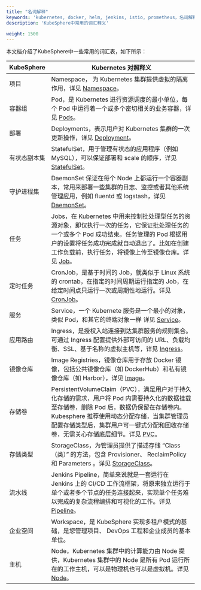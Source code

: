 ```yaml
---
title: "名词解释"
keywords: 'kubernetes, docker, helm, jenkins, istio, prometheus，名词解释'
description: 'KubeSphere中常用的词汇释义'

weight: 1500
---
```


本文档介绍了KubeSphere中一些常用的词汇表，如下所示：

 
| KubeSphere | Kubernetes 对照释义 |
|------------|--------------|
| 项目 | Namespace， 为 Kubernetes 集群提供虚拟的隔离作用，详见 [Namespace](https://kubernetes.io/docs/concepts/overview/working-with-objects/namespaces/)。 |
| 容器组 | Pod，是 Kubernetes 进行资源调度的最小单位，每个 Pod 中运行着一个或多个密切相关的业务容器，详见 [Pods](https://kubernetes.io/docs/concepts/workloads/pods/pod/)。 |
| 部署 | Deployments，表示用户对 Kubernetes 集群的一次更新操作，详见 [Deployment](https://kubernetes.io/docs/concepts/workloads/controllers/deployment/)。 |
| 有状态副本集 | StatefulSet，用于管理有状态的应用程序（例如MySQL），可以保证部署和 scale 的顺序，详见 [StatefulSet](https://kubernetes.io/docs/concepts/workloads/controllers/statefulset/)。 |
| 守护进程集 | DaemonSet 保证在每个 Node 上都运行一个容器副本，常用来部署一些集群的日志、监控或者其他系统管理应用，例如 fluentd 或 logstash，详见 [DaemonSet](https://kubernetes.io/docs/concepts/workloads/controllers/daemonset/)。 |
| 任务 | Jobs，在 Kubernetes 中用来控制批处理型任务的资源对象，即仅执行一次的任务，它保证批处理任务的一个或多个 Pod 成功结束。任务管理的 Pod 根据用户的设置将任务成功完成就自动退出了。比如在创建工作负载前，执行任务，将镜像上传至镜像仓库。详见 [Job](https://kubernetes.io/docs/concepts/workloads/controllers/jobs-run-to-completion/)。 |
| 定时任务 | CronJob，是基于时间的 Job，就类似于 Linux 系统的 crontab，在指定的时间周期运行指定的 Job，在给定时间点只运行一次或周期性地运行。详见 [CronJob](https://kubernetes.io/docs/concepts/workloads/controllers/cron-jobs/)。 | 
| 服务 | Service，一个 Kubernete 服务是一个最小的对象，类似 Pod，和其它的终端对象一样 详见 [Service](https://kubernetes.io/docs/concepts/services-networking/service/)。 |
| 应用路由 | Ingress，是授权入站连接到达集群服务的规则集合。可通过 Ingress 配置提供外部可访问的 URL、负载均衡、SSL、基于名称的虚拟主机等，详见 [Ingress](https://kubernetes.io/docs/concepts/services-networking/ingress/)。 |
| 镜像仓库 | Image Registries，镜像仓库用于存放 Docker 镜像，包括公共镜像仓库（如 DockerHub）和私有镜像仓库（如 Harbor），详见 [Image](https://kubernetes.io/docs/concepts/containers/images/)。 |
| 存储卷 | PersistentVolumeClaim（PVC），满足用户对于持久化存储的需求，用户将 Pod 内需要持久化的数据挂载至存储卷，删除 Pod 后，数据仍保留在存储卷内。Kubesphere 推荐使用动态分配存储，当集群管理员配置存储类型后，集群用户可一键式分配和回收存储卷，无需关心存储底层细节。详见 [PVC](https://kubernetes.io/docs/concepts/storage/persistent-volumes/)。 | 
| 存储类型 | StorageClass，为管理员提供了描述存储 “Class（类）” 的方法，包含 Provisioner、 ReclaimPolicy 和 Parameters 。详见 [StorageClass](https://kubernetes.io/docs/concepts/storage/storage-classes/)。 |
| 流水线 | Jenkins Pipeline，简单来说就是一套运行在 Jenkins 上的 CI/CD 工作流框架，将原来独立运行于单个或者多个节点的任务连接起来，实现单个任务难以完成的复杂流程编排和可视化的工作。详见 [Pipeline](https://jenkins.io/doc/book/pipeline/)。 |
| 企业空间 |Workspace，是 KubeSphere 实现多租户模式的基础，是您管理项目、 DevOps 工程和企业成员的基本单位。 |
| 主机 | Node，Kubernetes 集群中的计算能力由 Node 提供，Kubernetes 集群中的 Node 是所有 Pod 运行所在的工作主机，可以是物理机也可以是虚拟机。详见 [Node](https://kubernetes.io/docs/concepts/architecture/nodes/)。 |